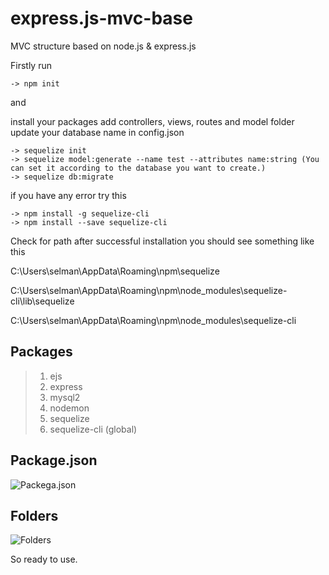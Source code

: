 # express.js-mvc-base
MVC structure based on node.js &amp; express.js


Firstly run
```
-> npm init
```
and

install your packages
add controllers, views, routes and model folder
update your database name in config.json
```
-> sequelize init
-> sequelize model:generate --name test --attributes name:string (You can set it according to the database you want to create.)
-> sequelize db:migrate
```
if you have any error try this
```
-> npm install -g sequelize-cli
-> npm install --save sequelize-cli
```
Check for path after successful installation you should see something like this

C:\Users\selman\AppData\Roaming\npm\sequelize

C:\Users\selman\AppData\Roaming\npm\node_modules\sequelize-cli\lib\sequelize

C:\Users\selman\AppData\Roaming\npm\node_modules\sequelize-cli


## Packages

> 1. ejs
> 2. express
> 3. mysql2
> 4. nodemon
> 5. sequelize
> 6. sequelize-cli (global)

## Package.json
![Packega.json](https://i.hizliresim.com/9dqcp0w.png)

## Folders
![Folders](https://i.hizliresim.com/nlyk7r5.png)




So ready to use.
